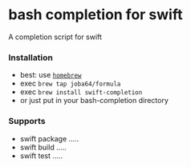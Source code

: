 # bash completion for swift

A completion script for swift

### Installation

* best: use [`homebrew`](http://brew.sh)
 * exec `brew tap joba64/formula`
 * exec `brew install swift-completion`
* or just put in your bash-completion directory

### Supports

* swift package .....
* swift build .....
* swift test .....

